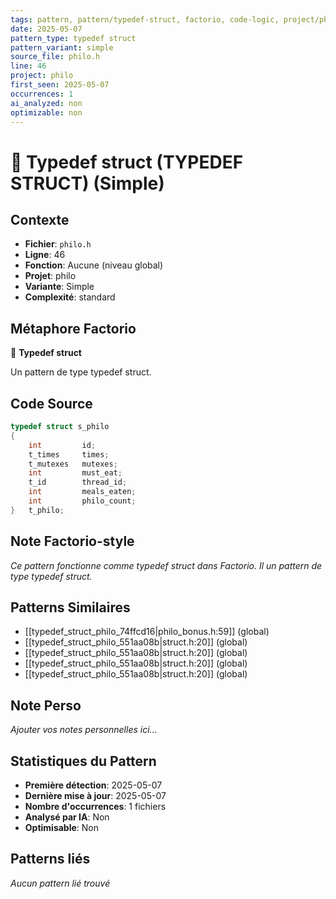 ```yaml
---
tags: pattern, pattern/typedef-struct, factorio, code-logic, project/philo, pattern/variant/simple
date: 2025-05-07
pattern_type: typedef struct
pattern_variant: simple
source_file: philo.h
line: 46
project: philo
first_seen: 2025-05-07
occurrences: 1
ai_analyzed: non
optimizable: non
---
```


# 🔧 Typedef struct (TYPEDEF STRUCT) (Simple)

## Contexte
- **Fichier**: `philo.h`
- **Ligne**: 46
- **Fonction**: Aucune (niveau global)
- **Projet**: philo
- **Variante**: Simple
- **Complexité**: standard

## Métaphore Factorio
🔧 **Typedef struct**

Un pattern de type typedef struct.

## Code Source
```c
typedef struct s_philo
{
	int			id;
	t_times		times;
	t_mutexes	mutexes;
	int			must_eat;
	t_id		thread_id;
	int			meals_eaten;
	int			philo_count;
}	t_philo;
```

## Note Factorio-style
*Ce pattern fonctionne comme typedef struct dans Factorio. Il un pattern de type typedef struct.*

## Patterns Similaires
- [[typedef_struct_philo_74ffcd16|philo_bonus.h:59]] (global)
- [[typedef_struct_philo_551aa08b|struct.h:20]] (global)
- [[typedef_struct_philo_551aa08b|struct.h:20]] (global)
- [[typedef_struct_philo_551aa08b|struct.h:20]] (global)
- [[typedef_struct_philo_551aa08b|struct.h:20]] (global)

## Note Perso
*Ajouter vos notes personnelles ici...*

## Statistiques du Pattern
- **Première détection**: 2025-05-07
- **Dernière mise à jour**: 2025-05-07
- **Nombre d'occurrences**: 1 fichiers
- **Analysé par IA**: Non
- **Optimisable**: Non

## Patterns liés
*Aucun pattern lié trouvé*
